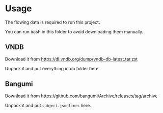 # Usage
The flowing data is required to run this project.

You can run bash in this folder to avoid downloading them manually.

## VNDB
Download it from https://dl.vndb.org/dump/vndb-db-latest.tar.zst

Unpack it and put everything in db folder here.

## Bangumi
Download it from https://github.com/bangumi/Archive/releases/tag/archive

Unpack it and put `subject.jsonlines` here.
